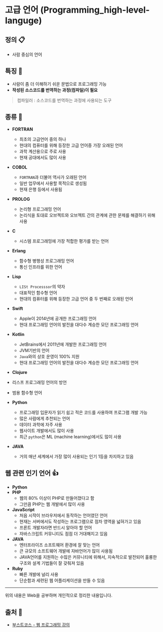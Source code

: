 # 고급 언어 (Programming_high-level-languge)
## 정의 📋
- 사람 중심의 언어

## 특징 🙌
- 사람이 좀 더 이해하기 쉬운 문법으로 프로그래밍 가능
- **작성된 소스코드를 번역하는 과정(컴파일)이 필요**
 > 컴파일러 : 소스코드를 번역하는 과정에 사용되는 도구

 ## 종류 🔩
- **FORTRAN**
  - 최초의 고급언어 중의 하나
  - 현대의 컴퓨터를 위해 등장한 고급 언어중 가장 오래된 언어
  - 과학 계산용으로 주로 사용
  - 현재 공대에서도 많이 사용
- **COBOL**
  - `FORTRAN`과 더불어 역사가 오래된 언어
  - 일반 업무에서 사용할 목적으로 생성됨
  - 현재 은행 등에서 사용됨

- **PROLOG**
  - 논리형 프로그래밍 언어
  - 논리식을 토대로 오브젝트와 오브젝트 간의 관계에 관한 문제를 해결하기 위해 사용
- **C**
  - 시스템 프로그래밍에 가장 적합한 평가를 받는 언어

- **Erlang**
  - 함수형 병행성 프로그래밍 언어
  - 통신 인프라를 위한 언어

- **Lisp**
  - `LISt Processsor`의 약자
  - 대표적인 함수형 언어
  - 현대의 컴퓨터를 위해 등장한 고급 언어 중 두 번째로 오래된 언어

- **Swift**
  - Apple이 2014년에 공개한 프로그래밍 언어
  - 현대 프로그래밍 언어의 발전을 대다수 계승한 모던 프로그래밍 언어

- **Kotlin**
  - JetBrains에서 2011년에 개발한 프로그래밍 언어
  - JVM기반의 언어
  - `Java`와의 상호 운영이 100% 지원
  - 현대 프로그래밍 언어의 발전을 대다수 계승한 모던 프로그래밍 언어

- **Clojure**
- 리스프 프로그래밍 언어의 방언
- 범용 함수형 언어

- **Python**
  - 프로그래밍 입문자가 읽기 쉽고 적은 코드를 사용하여 프로그램 개발 가능
  - 많은 사람에게 추천되는 언어
  - 데이터 과학에 자주 사용
  - 웹사이트 개발에서도 많이 사용
  - 최근 `python`은 ML (machine learning)에서도 많이 사용

- **JAVA**
  - 거의 매년 세계에서 가장 많이 사용되는 인기 1등을 차지하고 있음

## 웹 관련 인기 언어 👍
- **Python**
- **PHP**
  - 웹의 80% 이상이 PHP로 만들어졌다고 함
  - 그만큼 PHP는 웹 개발에서 많이 사용
- **JavaScript**
  - 처음 시작이 브라우저에서 동작하는 언어였던 언어
  - 현재는 서버에서도 작성하는 프로그램으로 점차 영역을 넓혀가고 있음
  - 프론트 개발자라면 반드시 알아야 할 언어
  - 자바스크립트 커뮤니티도 점점 더 거대해지고 있음
- **JAVA**
  - 엔터프라이즈 소프트웨어 환경에 잘 맞는 언어
  - 큰 규모의 소프트웨어 개발에 자바언어가 많이 사용됨
  - JAVA언어를 지원하는 수많은 커뮤니티에 위해서, 지속적으로 발전되어 훌륭한 구조와 설계 기법들이 잘 갖춰져 있음
- **Ruby**
  - 빠른 개발에 널리 사용
  - 단순함과 세련된 웹 어플리케이션을 만들 수 있음

- - -
위의 내용은 Web을 공부하며 개인적으로 정리한 내용입니다.
## 출처 📝
- [부스트코스 - 웹 프로그래밍 강의](https://www.boostcourse.org/web316/lecture/16661?isDesc=false)